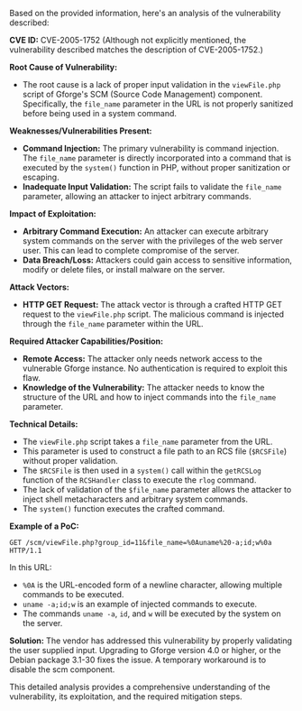 Based on the provided information, here's an analysis of the vulnerability described:

**CVE ID:** CVE-2005-1752 (Although not explicitly mentioned, the vulnerability described matches the description of CVE-2005-1752.)

**Root Cause of Vulnerability:**

*   The root cause is a lack of proper input validation in the `viewFile.php` script of Gforge's SCM (Source Code Management) component. Specifically, the `file_name` parameter in the URL is not properly sanitized before being used in a system command.

**Weaknesses/Vulnerabilities Present:**

*   **Command Injection:** The primary vulnerability is command injection. The `file_name` parameter is directly incorporated into a command that is executed by the `system()` function in PHP, without proper sanitization or escaping.
*   **Inadequate Input Validation:** The script fails to validate the `file_name` parameter, allowing an attacker to inject arbitrary commands.

**Impact of Exploitation:**

*   **Arbitrary Command Execution:** An attacker can execute arbitrary system commands on the server with the privileges of the web server user. This can lead to complete compromise of the server.
*   **Data Breach/Loss:** Attackers could gain access to sensitive information, modify or delete files, or install malware on the server.

**Attack Vectors:**

*   **HTTP GET Request:** The attack vector is through a crafted HTTP GET request to the `viewFile.php` script. The malicious command is injected through the `file_name` parameter within the URL.

**Required Attacker Capabilities/Position:**

*   **Remote Access:** The attacker only needs network access to the vulnerable Gforge instance. No authentication is required to exploit this flaw.
*   **Knowledge of the Vulnerability:** The attacker needs to know the structure of the URL and how to inject commands into the `file_name` parameter.

**Technical Details:**

*   The `viewFile.php` script takes a `file_name` parameter from the URL.
*   This parameter is used to construct a file path to an RCS file (`$RCSFile`) without proper validation.
*   The `$RCSFile` is then used in a `system()` call within the `getRCSLog` function of the `RCSHandler` class to execute the `rlog` command.
*   The lack of validation of the `$file_name` parameter allows the attacker to inject shell metacharacters and arbitrary system commands.
*   The `system()` function executes the crafted command.

**Example of a PoC:**

```
GET /scm/viewFile.php?group_id=11&file_name=%0Auname%20-a;id;w%0a HTTP/1.1
```
In this URL:
*   `%0A` is the URL-encoded form of a newline character, allowing multiple commands to be executed.
*   `uname -a;id;w` is an example of injected commands to execute.
*   The commands `uname -a`, `id`, and `w` will be executed by the system on the server.
    
**Solution:**
The vendor has addressed this vulnerability by properly validating the user supplied input. Upgrading to Gforge version 4.0 or higher, or the Debian package 3.1-30 fixes the issue. A temporary workaround is to disable the scm component.

This detailed analysis provides a comprehensive understanding of the vulnerability, its exploitation, and the required mitigation steps.